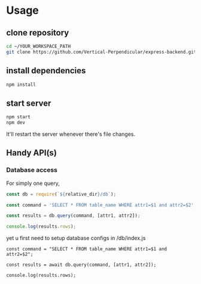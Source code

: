 # Usage

## clone repository
```bash
cd ~/YOUR_WORKSPACE_PATH
git clone https://github.com/Vertical-Perpendicular/express-backend.git
```

## install dependencies

```bash
npm install
```

## start server

```bash
npm start
npm dev
```

It'll restart the server whenever there's file changes.

## Handy API(s)

### Database access

For simply one query,

```javascript
const db = require(`${relative_dir}/db`);

const command = 'SELECT * FROM table_name WHERE attr1=$1 and attr2=$2';

const results = db.query(command, [attr1, attr2]);

console.log(results.rows);
```
yet u first need to setup database configs in /db/index.js
```
const command = "SELECT * FROM table_name WHERE attr1=$1 and attr2=$2";

const results = await db.query(command, [attr1, attr2]);

console.log(results.rows);
```
